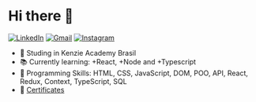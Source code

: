 # Hi there 👋

[![LinkedIn](https://img.shields.io/badge/-jpteixeira-blue?style=flat-square&logo=Linkedin&logoColor=white)](https://www.linkedin.com/in/jpportoteixeira/)
[![Gmail](https://img.shields.io/badge/-Gmail-red?style=flat-square&logo=Gmail&logoColor=white)](mailto:joao.porto.ismart@gmail.com)
[![Instagram](https://img.shields.io/badge/-Instagram-red?style=flat-square&logo=Instagram&logoColor=white)](https://www.instagram.com/elitejp1/)

- :school: Studing in Kenzie Academy Brasil
- :books: Currently learning: +React, +Node and +Typescript
- :rocket: Programming Skills: HTML, CSS, JavaScript, DOM, POO, API, React, Redux, Context, TypeScript, SQL 
- :open_file_folder: [Certificates](https://drive.google.com/drive/folders/1gcx2jMorBIDHLFnvIivKPCfpAJig0Ooq?usp=sharing)

<!--
**elitejp/elitejp** is a ✨ _special_ ✨ repository because its `README.md` (this file) appears on your GitHub profile.

Here are some ideas to get you started:

- 🔭 I’m currently working on ...
- 🌱 I’m currently learning ...
- 👯 I’m looking to collaborate on ...
- 🤔 I’m looking for help with ...
- 💬 Ask me about ...
- 📫 How to reach me: ...
- 😄 Pronouns: ...
- ⚡ Fun fact: ...
-->
